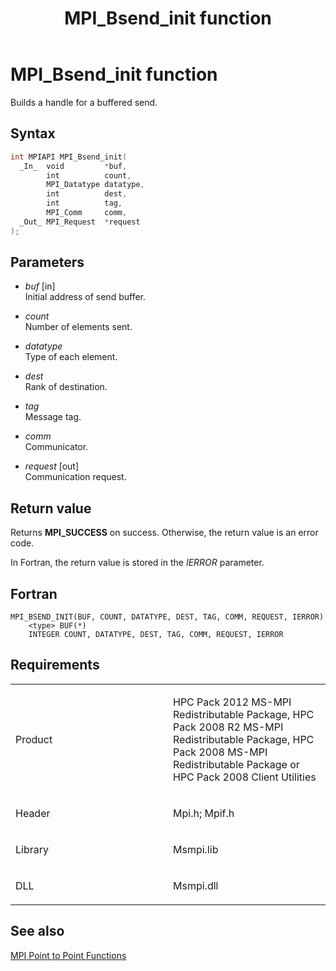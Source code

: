 ﻿---
title: MPI_Bsend_init function
TOCTitle: MPI_Bsend_init function
ms:assetid: 42523711-0675-48d3-b91d-1a569cd287e4
ms:mtpsurl: https://msdn.microsoft.com/en-us/library/Dn473239(v=VS.85)
ms:contentKeyID: 59360785
ms.date: 03/28/2018
mtps_version: v=VS.85
f1_keywords:
- MPI_BSEND_INIT
- mpif/MPI_Bsend_init
- mpi/MPI_BSEND_INIT
dev_langs:
- C++
- C
---

# MPI\_Bsend\_init function

Builds a handle for a buffered send.

## Syntax

``` c++
int MPIAPI MPI_Bsend_init(
  _In_  void         *buf,
        int          count,
        MPI_Datatype datatype,
        int          dest,
        int          tag,
        MPI_Comm     comm,
  _Out_ MPI_Request  *request
);
```

## Parameters

  - *buf* \[in\]  
    Initial address of send buffer.

  - *count*  
    Number of elements sent.

  - *datatype*  
    Type of each element.

  - *dest*  
    Rank of destination.

  - *tag*  
    Message tag.

  - *comm*  
    Communicator.

  - *request* \[out\]  
    Communication request.

## Return value

Returns **MPI\_SUCCESS** on success. Otherwise, the return value is an error code.

In Fortran, the return value is stored in the *IERROR* parameter.

## Fortran

    MPI_BSEND_INIT(BUF, COUNT, DATATYPE, DEST, TAG, COMM, REQUEST, IERROR)
        <type> BUF(*)
        INTEGER COUNT, DATATYPE, DEST, TAG, COMM, REQUEST, IERROR

## Requirements

<table>
<colgroup>
<col style="width: 50%" />
<col style="width: 50%" />
</colgroup>
<tbody>
<tr class="odd">
<td><p>Product</p></td>
<td><p>HPC Pack 2012 MS-MPI Redistributable Package, HPC Pack 2008 R2 MS-MPI Redistributable Package, HPC Pack 2008 MS-MPI Redistributable Package or HPC Pack 2008 Client Utilities</p></td>
</tr>
<tr class="even">
<td><p>Header</p></td>
<td>Mpi.h;
Mpif.h</td>
</tr>
<tr class="odd">
<td><p>Library</p></td>
<td>Msmpi.lib</td>
</tr>
<tr class="even">
<td><p>DLL</p></td>
<td>Msmpi.dll</td>
</tr>
</tbody>
</table>


## See also

[MPI Point to Point Functions](mpi-point-to-point-functions.md)

